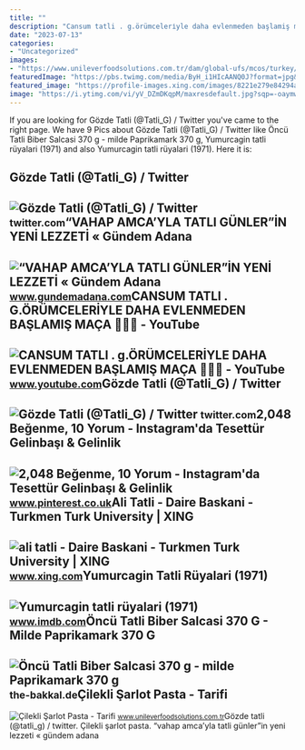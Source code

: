 ```yaml
---
title: ""
description: "Cansum tatli . g.örümceleri̇yle daha evlenmeden başlamiş maça 🤮🤮🤮"
date: "2023-07-13"
categories:
- "Uncategorized"
images:
- "https://www.unileverfoodsolutions.com.tr/dam/global-ufs/mcos/turkey/receteler/tum-tatli-gorselleri/1260-190_07.jpg"
featuredImage: "https://pbs.twimg.com/media/ByH_i1HIcAANQ0J?format=jpg&amp;name=medium"
featured_image: "https://profile-images.xing.com/images/8221e279e84294a7dad8a68503880934-1/ali-tatli.1024x1024.jpg"
image: "https://i.ytimg.com/vi/yV_DZmDKqpM/maxresdefault.jpg?sqp=-oaymwEmCIAKENAF8quKqQMa8AEB-AG-BIACgAqKAgwIABABGHIgRigwMA8=&amp;rs=AOn4CLC4QDj-7UURKsBaACoDYa-ZRSh0ZA"
---
```


If you are looking for Gözde Tatli (@Tatli\_G) / Twitter you've came to the right page. We have 9 Pics about Gözde Tatli (@Tatli\_G) / Twitter like Öncü Tatli Biber Salcasi 370 g - milde Paprikamark 370 g, Yumurcagin tatli rüyalari (1971) and also Yumurcagin tatli rüyalari (1971). Here it is:

Gözde Tatli (@Tatli\_G) / Twitter
---------------------------------

 ![Gözde Tatli (@Tatli_G) / Twitter](https://pbs.twimg.com/profile_images/509108258259628032/afPaAvzY_400x400.jpeg) <small>twitter.com</small>“VAHAP AMCA’YLA TATLI GÜNLER”İN YENİ LEZZETİ « Gündem Adana
-----------------------------------------------------------

 ![“VAHAP AMCA’YLA TATLI GÜNLER”İN YENİ LEZZETİ « Gündem Adana](https://www.gundemadana.com/wp-content/uploads/2021/09/VAHAP-AMCAYLA-TATLI-GÜNLER_İN-YENİ-LEZZETİ-KOKULU-ÇÖREK-4-1.jpg) <small>www.gundemadana.com</small>CANSUM TATLI . G.ÖRÜMCELERİYLE DAHA EVLENMEDEN BAŞLAMIŞ MAÇA 🤮🤮🤮 - YouTube
--------------------------------------------------------------------------

 ![CANSUM TATLI . g.ÖRÜMCELERİYLE DAHA EVLENMEDEN BAŞLAMIŞ MAÇA 🤮🤮🤮 - YouTube](https://i.ytimg.com/vi/yV_DZmDKqpM/maxresdefault.jpg?sqp=-oaymwEmCIAKENAF8quKqQMa8AEB-AG-BIACgAqKAgwIABABGHIgRigwMA8=&rs=AOn4CLC4QDj-7UURKsBaACoDYa-ZRSh0ZA) <small>www.youtube.com</small>Gözde Tatli (@Tatli\_G) / Twitter
---------------------------------

 ![Gözde Tatli (@Tatli_G) / Twitter](https://pbs.twimg.com/media/ByH_i1HIcAANQ0J?format=jpg&name=medium) <small>twitter.com</small>2,048 Beğenme, 10 Yorum - Instagram'da Tesettür Gelinbaşı &amp; Gelinlik
------------------------------------------------------------------------

 ![2,048 Beğenme, 10 Yorum - Instagram'da Tesettür Gelinbaşı & Gelinlik](https://i.pinimg.com/originals/94/5b/a8/945ba8f387711077c92893a917e5bab4.jpg) <small>www.pinterest.co.uk</small>Ali Tatli - Daire Baskani - Turkmen Turk University | XING
----------------------------------------------------------

 ![ali tatli - Daire Baskani - Turkmen Turk University | XING](https://profile-images.xing.com/images/8221e279e84294a7dad8a68503880934-1/ali-tatli.1024x1024.jpg) <small>www.xing.com</small>Yumurcagin Tatli Rüyalari (1971)
--------------------------------

 ![Yumurcagin tatli rüyalari (1971)](https://m.media-amazon.com/images/M/MV5BN2Q3NGFlMWUtZmJkZC00NjZlLWE1NjctYjhiYjVlOTc4Y2NlXkEyXkFqcGdeQXVyMjExNjgyMTc@._V1_FMjpg_UX1000_.jpg) <small>www.imdb.com</small>Öncü Tatli Biber Salcasi 370 G - Milde Paprikamark 370 G
--------------------------------------------------------

 ![Öncü Tatli Biber Salcasi 370 g - milde Paprikamark 370 g](https://the-bakkal.de/1113-large_default/oncu-tatli-biber-salcasi-370-g-milde-paprikamark-370-g.jpg) <small>the-bakkal.de</small>Çilekli Şarlot Pasta - Tarifi
-----------------------------

 ![Çilekli Şarlot Pasta - Tarifi](https://www.unileverfoodsolutions.com.tr/dam/global-ufs/mcos/turkey/receteler/tum-tatli-gorselleri/1260-190_07.jpg) <small>www.unileverfoodsolutions.com.tr</small>Gözde tatli (@tatli\_g) / twitter. Çilekli şarlot pasta. “vahap amca’yla tatli günler”i̇n yeni̇ lezzeti̇ « gündem adana
